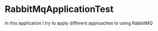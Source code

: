 # RabbitMqApplicationTest
In this application I try to apply different approaches to using RabbitMQ
